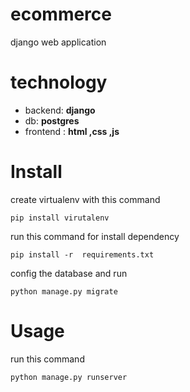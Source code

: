 # ecommerce
django web application 


# technology
- backend:  **django**
- db: **postgres**
- frontend : **html ,css ,js**

# Install  
create virtualenv with this command 
```
pip install virutalenv 
```
run this command for install dependency
```
pip install -r  requirements.txt
```
config  the database and run 
```
python manage.py migrate
```

# Usage 
run this command 
```
python manage.py runserver 
```
